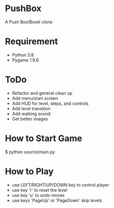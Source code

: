 # PushBox
A Push Box/Boxel clone 

# Requirement
* Python 3.8
* Pygame 1.9.6

# ToDo
* Refactor and general clean up
* Add menu/start screen
* Add HUD for level, steps, and controls
* Add level transition
* Add walking sound
* Get better images

# How to Start Game
$ python source/main.py

# How to Play
* use LEFT/RIGHT/UP/DOWN key to control player
* use key 'r' to reset the level
* use key 'u' to undo moves
* use keys 'PageUp' or 'PageDown' skip levels